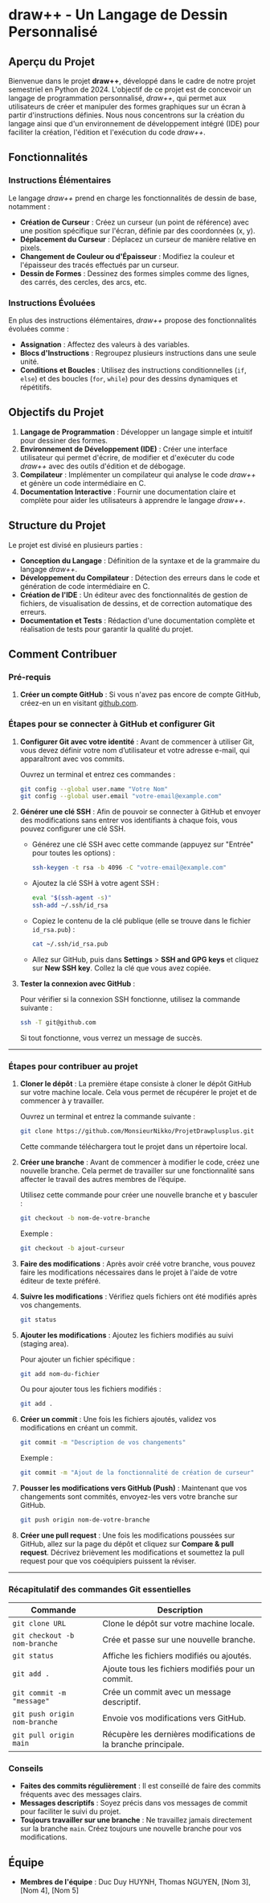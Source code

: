 # draw++ - Un Langage de Dessin Personnalisé

## Aperçu du Projet

Bienvenue dans le projet **draw++**, développé dans le cadre de notre projet semestriel en Python de 2024. L'objectif de ce projet est de concevoir un langage de programmation personnalisé, *draw++*, qui permet aux utilisateurs de créer et manipuler des formes graphiques sur un écran à partir d'instructions définies. Nous nous concentrons sur la création du langage ainsi que d'un environnement de développement intégré (IDE) pour faciliter la création, l'édition et l'exécution du code *draw++*.

## Fonctionnalités

### Instructions Élémentaires
Le langage *draw++* prend en charge les fonctionnalités de dessin de base, notamment :
- **Création de Curseur** : Créez un curseur (un point de référence) avec une position spécifique sur l'écran, définie par des coordonnées (x, y).
- **Déplacement du Curseur** : Déplacez un curseur de manière relative en pixels.
- **Changement de Couleur ou d'Épaisseur** : Modifiez la couleur et l'épaisseur des tracés effectués par un curseur.
- **Dessin de Formes** : Dessinez des formes simples comme des lignes, des carrés, des cercles, des arcs, etc.

### Instructions Évoluées
En plus des instructions élémentaires, *draw++* propose des fonctionnalités évoluées comme :
- **Assignation** : Affectez des valeurs à des variables.
- **Blocs d'Instructions** : Regroupez plusieurs instructions dans une seule unité.
- **Conditions et Boucles** : Utilisez des instructions conditionnelles (`if`, `else`) et des boucles (`for`, `while`) pour des dessins dynamiques et répétitifs.

## Objectifs du Projet

1. **Langage de Programmation** : Développer un langage simple et intuitif pour dessiner des formes.
2. **Environnement de Développement (IDE)** : Créer une interface utilisateur qui permet d'écrire, de modifier et d'exécuter du code *draw++* avec des outils d'édition et de débogage.
3. **Compilateur** : Implémenter un compilateur qui analyse le code *draw++* et génère un code intermédiaire en C.
4. **Documentation Interactive** : Fournir une documentation claire et complète pour aider les utilisateurs à apprendre le langage *draw++*.

## Structure du Projet

Le projet est divisé en plusieurs parties :
- **Conception du Langage** : Définition de la syntaxe et de la grammaire du langage *draw++*.
- **Développement du Compilateur** : Détection des erreurs dans le code et génération de code intermédiaire en C.
- **Création de l'IDE** : Un éditeur avec des fonctionnalités de gestion de fichiers, de visualisation de dessins, et de correction automatique des erreurs.
- **Documentation et Tests** : Rédaction d'une documentation complète et réalisation de tests pour garantir la qualité du projet.


## Comment Contribuer

### Pré-requis

1. **Créer un compte GitHub** : Si vous n'avez pas encore de compte GitHub, créez-en un en visitant [github.com](https://github.com/).

### Étapes pour se connecter à GitHub et configurer Git

1. **Configurer Git avec votre identité** : Avant de commencer à utiliser Git, vous devez définir votre nom d’utilisateur et votre adresse e-mail, qui apparaîtront avec vos commits.

   Ouvrez un terminal et entrez ces commandes :
   
   ```bash
   git config --global user.name "Votre Nom"
   git config --global user.email "votre-email@example.com"
   ```

2. **Générer une clé SSH** : Afin de pouvoir se connecter à GitHub et envoyer des modifications sans entrer vos identifiants à chaque fois, vous pouvez configurer une clé SSH.

   - Générez une clé SSH avec cette commande (appuyez sur "Entrée" pour toutes les options) :
     ```bash
     ssh-keygen -t rsa -b 4096 -C "votre-email@example.com"
     ```

   - Ajoutez la clé SSH à votre agent SSH :
     ```bash
     eval "$(ssh-agent -s)"
     ssh-add ~/.ssh/id_rsa
     ```

   - Copiez le contenu de la clé publique (elle se trouve dans le fichier `id_rsa.pub`) :
     ```bash
     cat ~/.ssh/id_rsa.pub
     ```

   - Allez sur GitHub, puis dans **Settings** > **SSH and GPG keys** et cliquez sur **New SSH key**. Collez la clé que vous avez copiée.

3. **Tester la connexion avec GitHub** :
   
   Pour vérifier si la connexion SSH fonctionne, utilisez la commande suivante :
   ```bash
   ssh -T git@github.com
   ```

   Si tout fonctionne, vous verrez un message de succès.

---

### Étapes pour contribuer au projet

1. **Cloner le dépôt** : La première étape consiste à cloner le dépôt GitHub sur votre machine locale. Cela vous permet de récupérer le projet et de commencer à y travailler.

   Ouvrez un terminal et entrez la commande suivante :
   ```bash
   git clone https://github.com/MonsieurNikko/ProjetDrawplusplus.git
   ```

   Cette commande téléchargera tout le projet dans un répertoire local.

2. **Créer une branche** : Avant de commencer à modifier le code, créez une nouvelle branche. Cela permet de travailler sur une fonctionnalité sans affecter le travail des autres membres de l’équipe.

   Utilisez cette commande pour créer une nouvelle branche et y basculer :
   ```bash
   git checkout -b nom-de-votre-branche
   ```

   Exemple :
   ```bash
   git checkout -b ajout-curseur
   ```

3. **Faire des modifications** : Après avoir créé votre branche, vous pouvez faire les modifications nécessaires dans le projet à l'aide de votre éditeur de texte préféré.

4. **Suivre les modifications** : Vérifiez quels fichiers ont été modifiés après vos changements.

   ```bash
   git status
   ```

5. **Ajouter les modifications** : Ajoutez les fichiers modifiés au suivi (staging area).

   Pour ajouter un fichier spécifique :
   ```bash
   git add nom-du-fichier
   ```

   Ou pour ajouter tous les fichiers modifiés :
   ```bash
   git add .
   ```

6. **Créer un commit** : Une fois les fichiers ajoutés, validez vos modifications en créant un commit.

   ```bash
   git commit -m "Description de vos changements"
   ```

   Exemple :
   ```bash
   git commit -m "Ajout de la fonctionnalité de création de curseur"
   ```

7. **Pousser les modifications vers GitHub (Push)** : Maintenant que vos changements sont commités, envoyez-les vers votre branche sur GitHub.

   ```bash
   git push origin nom-de-votre-branche
   ```

8. **Créer une pull request** : Une fois les modifications poussées sur GitHub, allez sur la page du dépôt et cliquez sur **Compare & pull request**. Décrivez brièvement les modifications et soumettez la pull request pour que vos coéquipiers puissent la réviser.

---

### Récapitulatif des commandes Git essentielles

| Commande | Description |
|----------|-------------|
| `git clone URL` | Clone le dépôt sur votre machine locale. |
| `git checkout -b nom-branche` | Crée et passe sur une nouvelle branche. |
| `git status` | Affiche les fichiers modifiés ou ajoutés. |
| `git add .` | Ajoute tous les fichiers modifiés pour un commit. |
| `git commit -m "message"` | Crée un commit avec un message descriptif. |
| `git push origin nom-branche` | Envoie vos modifications vers GitHub. |
| `git pull origin main` | Récupère les dernières modifications de la branche principale. |

### Conseils 

- **Faites des commits régulièrement** : Il est conseillé de faire des commits fréquents avec des messages clairs.
- **Messages descriptifs** : Soyez précis dans vos messages de commit pour faciliter le suivi du projet.
- **Toujours travailler sur une branche** : Ne travaillez jamais directement sur la branche `main`. Créez toujours une nouvelle branche pour vos modifications.

## Équipe

- **Membres de l'équipe** : Duc Duy HUYNH, Thomas NGUYEN, [Nom 3], [Nom 4], [Nom 5]
